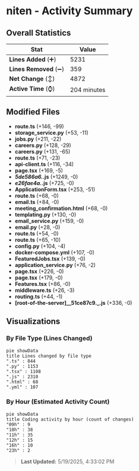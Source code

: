 # niten - Activity Summary 

## Overall Statistics

| Stat                   | Value                                                             |
| ---------------------- | ----------------------------------------------------------------- |
| **Lines Added** (➕)   | 5231                                          |
| **Lines Removed** (➖) | 359                                        |
| **Net Change** (↕)    | 4872                |
| **Active Time** (⌚)   | 204 minutes |


## Modified Files
- **route.ts** (+146, -99)
- **storage_service.py** (+53, -11)
- **jobs.py** (+211, -22)
- **careers.py** (+128, -29)
- **careers.py** (+131, -65)
- **route.ts** (+71, -23)
- **api-client.ts** (+116, -34)
- **page.tsx** (+169, -5)
- **_5de586a6._.js** (+1249, -0)
- **_e26fae4a._.js** (+725, -0)
- **ApplicationForm.tsx** (+253, -51)
- **route.ts** (+68, -0)
- **email.ts** (+84, -0)
- **meeting_confirmation.html** (+68, -0)
- **templating.py** (+130, -0)
- **email_service.py** (+159, -0)
- **email.py** (+28, -0)
- **route.ts** (+54, -0)
- **route.ts** (+65, -10)
- **config.py** (+104, -4)
- **docker-compose.yml** (+107, -0)
- **FeaturedJobs.tsx** (+139, -0)
- **application_service.py** (+76, -2)
- **page.tsx** (+226, -0)
- **page.tsx** (+179, -0)
- **Features.tsx** (+86, -0)
- **middleware.ts** (+26, -3)
- **routing.ts** (+44, -1)
- **[root-of-the-server]__51ce87c9._.js** (+336, -0)

## Visualizations

### By File Type (Lines Changed)

```mermaid
pie showData
title Lines changed by file type
".ts" : 844
".py" : 1153
".tsx" : 1108
".js" : 2310
".html" : 68
".yml" : 107
```

### By Hour (Estimated Activity Count)

```mermaid
pie showData
title Coding activity by hour (count of changes)
"09h" : 9
"10h" : 38
"11h" : 35
"12h" : 15
"16h" : 10
"23h" : 2
```


> **Last Updated:** 5/19/2025, 4:33:02 PM